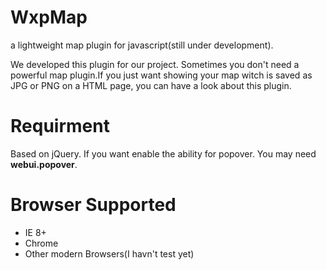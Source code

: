 # WxpMap
a lightweight map plugin for javascript(still under development).

We developed this plugin for our project.
Sometimes you don't need a powerful map plugin.If you just want showing your map witch is saved as JPG or PNG on a HTML page, you can have a look about this plugin.

# Requirment
Based on jQuery.
If you want enable the ability for popover. You may need **webui.popover**.

# Browser Supported
* IE 8+
* Chrome
* Other modern Browsers(I havn't test yet)
